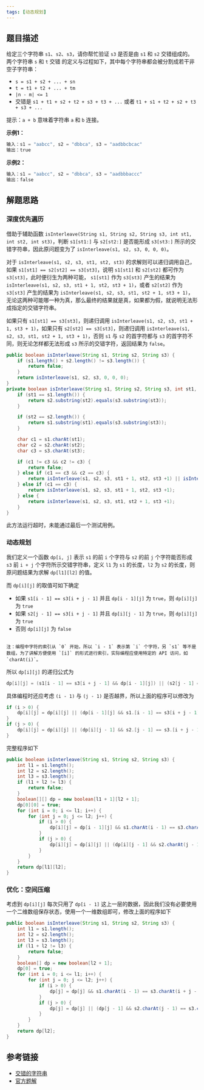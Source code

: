 ```yaml
---
tags: [动态规划]
---
```



## 题目描述

给定三个字符串 `s1`、`s2`、`s3`，请你帮忙验证 `s3` 是否是由 `s1` 和 `s2` 交错组成的。两个字符串 `s` 和 `t` 交错 的定义与过程如下，其中每个字符串都会被分割成若干非空子字符串：

- `s = s1 + s2 + ... + sn`
- `t = t1 + t2 + ... + tm`
- `|n - m| <= 1`
- 交错是 `s1 + t1 + s2 + t2 + s3 + t3 + ...` 或者 `t1 + s1 + t2 + s2 + t3 + s3 + ...`

提示：`a + b` 意味着字符串 `a` 和 `b` 连接。

**示例1：**

```java
输入：s1 = "aabcc", s2 = "dbbca", s3 = "aadbbcbcac"
输出：true
```

**示例2：**

```java
输入：s1 = "aabcc", s2 = "dbbca", s3 = "aadbbbaccc"
输出：false
```

## 解题思路

### 深度优先遍历

借助于辅助函数 `isInterleave(String s1, String s2, String s3, int st1, int st2, int st3)`，判断 `s1[st1:]` 与 `s2[st2:]` 是否能形成 `s3[st3:]` 所示的交错字符串，因此原问题变为了 `isInterleave(s1, s2, s3, 0, 0, 0)`。

对于 `isInterleave(s1, s2, s3, st1, st2, st3)` 的求解则可以递归调用自己，如果 `s1[st1] == s2[st2] == s3[st3]`，说明 `s1[st1]` 和 `s2[st2]` 都可作为 `s3[st3]`，此时便衍生为两种可能， `s1[st1]` 作为 `s3[st3]` 产生的结果为 `isInterleave(s1, s2, s3, st1 + 1, st2, st3 + 1)`，或者 `s2[st2]` 作为 `s3[st3]` 产生的结果为 `isInterleave(s1, s2, s3, st1, st2 + 1, st3 + 1)`，无论这两种可能哪一种为真，那么最终的结果就是真，如果都为假，就说明无法形成指定的交错字符串。

如果只有 `s1[st1] == s3[st3]`，则递归调用 `isInterleave(s1, s2, s3, st1 + 1, st3 + 1)`，如果只有 `s2[st2] == s3[st3]`，则递归调用 `isInterleave(s1, s2, s3, st1, st2 + 1, st3 + 1)`，否则 `s1` 与 `s2` 的首字符都与 `s3` 的首字符不同，则无论怎样都无法形成 `s3` 所示的交错字符，返回结果为 `false`。

```java
public boolean isInterleave(String s1, String s2, String s3) {
    if (s1.length() + s2.length() != s3.length()) {
        return false;
    }
    return isInterleave(s1, s2, s3, 0, 0, 0);
}
private boolean isInterleave(String s1, String s2, String s3, int st1, int st2, int st3) {
    if (st1 == s1.length()) {
        return s2.substring(st2).equals(s3.substring(st3));
    }

    if (st2 == s2.length()) {
        return s1.substring(st1).equals(s3.substring(st3));
    }

    char c1 = s1.charAt(st1);
    char c2 = s2.charAt(st2);
    char c3 = s3.charAt(st3);

    if (c1 != c3 && c2 != c3) {
        return false;
    } else if (c1 == c3 && c2 == c3) {
        return isInterleave(s1, s2, s3, st1 + 1, st2, st3 +1) || isInterleave(s1, s2, s3, st1, st2 + 1, st3 +1);
    } else if (c1 == c3) {
        return isInterleave(s1, s2, s3, st1 + 1, st2, st3 +1);
    } else {
        return isInterleave(s1, s2, s3, st1, st2 + 1, st3 +1);
    }
}
```

此方法运行超时，未能通过最后一个测试用例。

### 动态规划

我们定义一个函数 `dp[i, j]` 表示 `s1` 的前 `i` 个字符与 `s2` 的前 `j` 个字符能否形成 `s3` 前 `i + j` 个字符所示交错字符串，定义 `l1` 为 `s1` 的长度，`l2` 为 `s2` 的长度，则原问题结果为求解 `dp[l1][l2]` 的值。

而 `dp[i][j]` 的取值可如下确定

- 如果 `s1[i - 1] == s3[i + j - 1]` 并且 `dp[i - 1][j]` 为 `true`，则 `dp[i][j]` 为 `true`
- 如果 `s2[j - 1] == s3[i + j - 1]` 并且 `dp[i][j - 1]` 为 `true`，则 `dp[i][j]` 为 `true`
- 否则 `dp[i][j]` 为 `false`

```note

注：编程中字符的索引从 `0` 开始，所以 `i - 1` 表示第 `i` 个字符，另 `s1` 等不是数组，为了讲解方便使用 `[i]` 的形式进行索引，实际编程应使用特定的 API 访问，如 `charAt(i)`。
```


所以 `dp[i][j]` 的递归公式为

```java
dp[i][j] = (s1[i - 1] == s3[i + j - 1] && dp[i - 1][j]) || (s2[j - 1] == s3[i + j - 1] && dp[i][j - 1])
```

具体编程时还应考虑 `(i - 1)` 与 `(j - 1)` 是否越界，所以上面的程序可以修改为

```java
if (i > 0) {
    dp[i][j] = dp[i][j] || (dp[i - 1][j] && s1.[i - 1] == s3[i + j - 1]);
}
if (j > 0) {
    dp[i][j] = dp[i][j] || (dp[i][j - 1] && s2.[j - 1] == s3.[i + j - 1]);
}
```

完整程序如下

```java
public boolean isInterleave(String s1, String s2, String s3) {
    int l1 = s1.length();
    int l2 = s2.length();
    int l3 = s3.length();
    if (l1 + l2 != l3) {
        return false;
    }
    boolean[][] dp = new boolean[l1 + 1][l2 + 1];
    dp[0][0] = true;
    for (int i = 0; i <= l1; i++) {
        for (int j = 0; j <= l2; j++) {
            if (i > 0) {
                dp[i][j] = dp[i - 1][j] && s1.charAt(i - 1) == s3.charAt(i + j - 1);
            }
            if (j > 0) {
                dp[i][j] = dp[i][j] || (dp[i][j - 1] && s2.charAt(j - 1) == s3.charAt(i + j - 1));
            }
        }
    }
    return dp[l1][l2];
}
```

### 优化：空间压缩

考虑到 `dp[i][j]` 每次只用了 `dp[i - 1]` 这上一层的数据，因此我们没有必要使用一个二维数组保存状态，使用一个一维数组即可，修改上面的程序如下

```java
public boolean isInterleave(String s1, String s2, String s3) {
    int l1 = s1.length();
    int l2 = s2.length();
    int l3 = s3.length();
    if (l1 + l2 != l3) {
        return false;
    }
    boolean[] dp = new boolean[l2 + 1];
    dp[0] = true;
    for (int i = 0; i <= l1; i++) {
        for (int j = 0; j <= l2; j++) {
            if (i > 0) {
                dp[j] = dp[j] && s1.charAt(i - 1) == s3.charAt(i + j - 1);
            }
            if (j > 0) {
                dp[j] = dp[j] || (dp[j - 1] && s2.charAt(j - 1) == s3.charAt(i + j - 1));
            }
        }
    }
    return dp[l2];
}
```

## 参考链接

- [交错的字符串](https://leetcode-cn.com/problems/interleaving-string/)
- [官方题解](https://leetcode-cn.com/problems/interleaving-string/solution/jiao-cuo-zi-fu-chuan-by-leetcode-solution/)